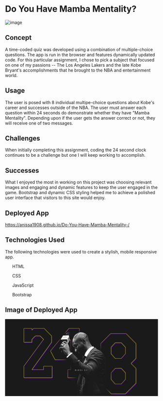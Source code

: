 # Do You Have Mamba Mentality?
![image](https://img.shields.io/badge/license-MIT%20License-green)

## Concept 
A time-coded quiz was developed using a combination of multiple-choice questions. The app is run in the browser and features dynamically updated code. For this particular assignment, I chose to pick a subject that focused on one of my passions -- The Los Angeles Lakers and the late Kobe Bryant's accomplishments that he brought to the NBA and entertainment world. 

## Usage

The user is posed with 8 individual multipe-choice questions about Kobe's career and successes outside of the NBA. The user must answer each question within 24 seconds do demonstrate whether they have "Mamba Mentality". Depending upon if the user gets the answer correct or not, they will receive one of two messages. 

## Challenges

When initially completing this assignment, coding the 24 second clock continues to be a challenge but one I will keep working to accomplish. 

## Successes

What I enjoyed the most in working on this project was choosing relevant images and engaging and dynamic features to keep the user engaged in the game. Bootstrap and dynamic CSS styling helped me to achieve a polished user interface that visitors to this site would enjoy. 

## Deployed App

https://anissa1908.github.io/Do-You-Have-Mamba-Mentality-/

## Technologies Used
<p> The following technologies were used to create a stylish, mobile responsive app.
    <ul>
    <p>HTML</p>
    <p>CSS</p>
    <p>JavaScript</p>
    <p>Bootstrap</p>
    </ul>

## Image of Deployed App
<img src="Client\src\assets\Kobe 24 8_revised.jpg">










